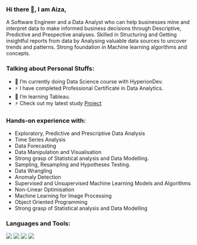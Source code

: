 ### Hi there 👋, I am Aiza, 

A Software Engineer and a Data Analyst who can help businesses mine and interpret data to make informed business decisions through Descriptive, Predictive and Prespective analyses. Skilled in Structuring and Getting insightful reports from data by Analysing valuable data sources to uncover trends and patterns. Strong foundation in Machine learning algorithms and concepts.


### Talking about Personal Stuffs:

- 🔭 I’m currently doing Data Science course with HyperionDev.
- ⚡  I have completed Professional Certificate in Data Analytics.
- 🌱 I’m learning Tableau. 
- ⚡ Check out my latest study [Project](https://github.com/Aiza-D/Medical-Insurance-Cost/tree/master)

### Hands-on experience with:

* Exploratory, Predictive and Prescriptive Data Analysis
* Time Series Analysis
* Data Forecasting
* Data Manipulation and Visualisation
* Strong grasp of Statistical analysis and Data Modelling.
* Sampling, Resampling and Hypotheses Testing.
* Data Wrangling
* Anomaly Detection
* Supervised and Unsupervised Machine Learning Models and Algorithms
* Non-Linear Optimisation
* Machine Learning for Image Processing
* Object Oriented Programming
* Strong grasp of Statistical analysis and Data Modelling


### Languages and Tools:

<code><img src= "https://img.shields.io/badge/Python-FFD43B?style=for-the-badge&logo=python&logoColor=white"/></code>
<code><img src= "https://img.shields.io/badge/MySQL-005C84?style=for-the-badge&logo=mysql&logoColor=white"/></code>
<code><img src="https://img.shields.io/badge/Tableau-E97627?style=for-the-badge&logo=Tableau&logoColor=white"/></code>
<code><img src= "https://img.shields.io/badge/shopify-8DB543?style=for-the-badge&logo=Shopify&logoColor=white"/></code>
